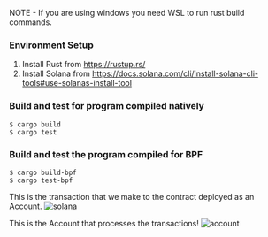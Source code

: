 NOTE - If you are using windows you need WSL to run rust build commands.  
### Environment Setup
1. Install Rust from https://rustup.rs/
2. Install Solana from https://docs.solana.com/cli/install-solana-cli-tools#use-solanas-install-tool

### Build and test for program compiled natively
```
$ cargo build
$ cargo test
```

### Build and test the program compiled for BPF
```
$ cargo build-bpf
$ cargo test-bpf
```
This is the transaction that we make to the contract deployed as an Account.
![solana](https://user-images.githubusercontent.com/78919021/159208682-5c27814b-690c-4a91-b348-54315aa94c59.png)

This is the Account that processes the transactions! 
![account](https://user-images.githubusercontent.com/78919021/159208716-57b1ead2-6f1c-4374-b2c5-d143610547ee.png)
